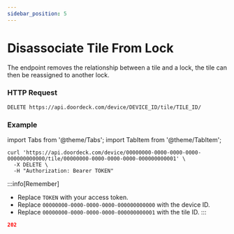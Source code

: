 ```yaml
---
sidebar_position: 5
---
```


# Disassociate Tile From Lock

The endpoint removes the relationship between a tile and a lock, the tile can then be reassigned to another lock.

### HTTP Request

`DELETE https://api.doordeck.com/device/DEVICE_ID/tile/TILE_ID/`

### Example

import Tabs from '@theme/Tabs';
import TabItem from '@theme/TabItem';

<Tabs>
<TabItem value="request" label="Request">

```shell showLineNumbers title="CURL"
curl 'https://api.doordeck.com/device/00000000-0000-0000-0000-000000000000/tile/00000000-0000-0000-0000-000000000001' \
  -X DELETE \
  -H "Authorization: Bearer TOKEN"
```

:::info[Remember]
* Replace `TOKEN` with your access token.
* Replace `00000000-0000-0000-0000-000000000000` with the device ID.
* Replace `00000000-0000-0000-0000-000000000001` with the tile ID.
:::

</TabItem>
<TabItem value="response" label="Response">

```json showLineNumbers title="HTTP CODE"
202
```

</TabItem>
</Tabs>

